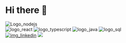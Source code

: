 <h1>Hi there 👋</h1>

<img src="https://img.shields.io/badge/Node.js-%23339933.svg?style=for-the-badge&logo=nodedotjs&logoColor=white" alt="Logo_nodejs" target="_blank"/><br>
<img src="https://img.shields.io/badge/React-%2320232a.svg?style=for-the-badge&logo=react&logoColor=%2361DAFB" alt="logo_react" target="_blank"/> <img src="https://img.shields.io/badge/TypeScript-%23007ACC.svg?style=for-the-badge&logo=typescript&logoColor=white" alt="logo_typescript" target="_blank"/> <img src="https://img.shields.io/badge/Java-%23ED8B00.svg?style=for-the-badge&logo=java&logoColor=white" alt="logo_java" target="_blank"/> <img src="https://img.shields.io/badge/SQL-%2300758F.svg?style=for-the-badge&logo=sql&logoColor=white" alt="logo_sql" target="_blank"/><br>
<a href="https://www.linkedin.com/in/jeffersontorrreis/"><img src="https://camo.githubusercontent.com/0c59c81be6c6e981fbad69ea742692368b3fdc1018090a34cb7764dfea5a1a91/68747470733a2f2f696d672e736869656c64732e696f2f62616467652f6c696e6b6564696e2d2532333030373742352e7376673f7374796c653d666f722d7468652d6261646765266c6f676f3d6c696e6b6564696e266c6f676f436f6c6f723d7768697465" alt="img_linkedin"/></a> <a href="mailto:jefferson.torrreis@gmail.com"><img src="https://camo.githubusercontent.com/8a15df73eefc8d613bab8230d8859b6328119607d14846dd1f1e0e9b526126b2/68747470733a2f2f696d672e736869656c64732e696f2f62616467652f2d476d61696c2d2532333333333f7374796c653d666f722d7468652d6261646765266c6f676f3d676d61696c266c6f676f436f6c6f723d7768697465"/></a>
